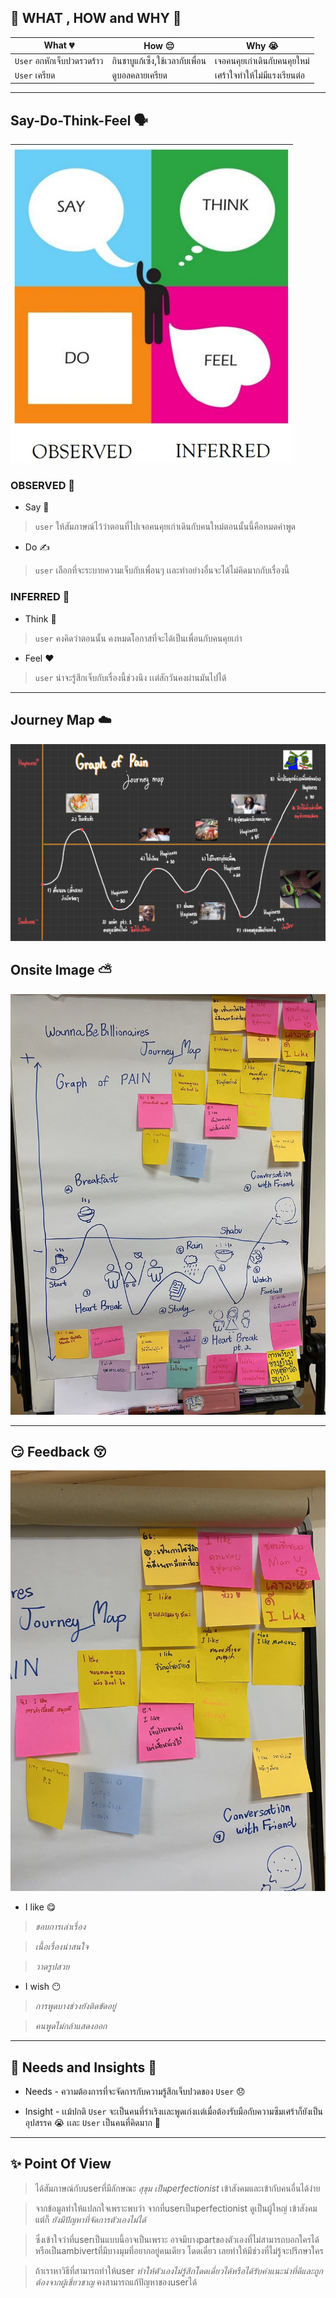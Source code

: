 
## 💭 WHAT , HOW and WHY 💭

| What 💔 | How 😔 | Why 😭|
| ------------- | ------------- | ------------- |
| `User` อกหักเจ็บปวดรวดร้าว | กินชาบูแก้เซ็ง,ใช้เวลากับเพื่อน | เจอคนคุยเก่าเดินกับคนคุยใหม่ |
| `User` เครียด | ดูบอลคลายเครียด | เศร้าใจทำให้ไม่มีแรงเรียนต่อ |

-------
## Say-Do-Think-Feel 🗣️
![thinkfeel](../Design%20Thinking/images/thinkfeel.jpeg)
### OBSERVED 👀
 * Say 💬
 > `user` ให้สัมภาษณ์ไว้ว่าตอนที่ไปเจอคนคุยเก่าเดินกับคนใหม่ตอนนั้นนี้คือหมดคำพูด
 * Do ✍️
 > `user` เลือกที่จะระบายความเจ็บกับเพื่อนๆ เเละทำอย่างอื่นจะได้ไม่คิดมากกับเรื่องนี้
### INFERRED 🤔
 * Think 💭
 > `user` คงคิดว่าตอนนั้น คงหมดโอกาสที่จะได้เป็นเพื่อนกับคนคุยเก่า
 * Feel ❤️
 > `user` น่าจะรู้สึกเจ็บกับเรื่องนี้ช่วงนึง เเต่สักวันคงผ่านมันไปได้
-------
## Journey Map ☁️

![Journey Mao](../Design%20Thinking/images/JourneyMap.jpg)

## Onsite Image ⛅
![Onsite](../Design%20Thinking/images/JourneyMap-onsite.jpg)

-------
## :smirk: Feedback :kissing_closed_eyes:

![Onsite](./images/Journeymap2.jpg)
* I like :yum:
> _ชอบการเล่าเรื่อง_

> _เนื้อเรื่องน่าสนใจ_

> _วาดรูปสวย_

* I wish :no_mouth:
> _การพูดบางช่วงยังติดขัดอยู่_

> _คนพูดไม่กล้าแสดงออก_
-------
## 🤯 Needs and Insights 👀

* Needs - ความต้องการที่จะจัดการกับความรู้สึกเจ็บปวดของ `User` 😞

* Insight - เเม้ปกติ `User` จะเป็นคนที่ร่าเริงเเละพูดเก่งเเต่เมื่อต้องรับมือกับความซึมเศร้าก็ยังเป็นอุปสรรค 😭 เเละ `User` เป็นคนที่คิดมาก 🧠
-------
## ✨ Point Of View 

>ได้สัมภาษณ์กับuserที่มีลักษณะ _สุขุม เป็นperfectionist_ เข้าสังคมและเข้ากับคนอื่นได้ง่าย 

>จากข้อมูลทำให้แปลกใจเพราะพบว่า จากที่userเป็นperfectionist ดูเป็นผู้ใหญ่ เข้าสังคมแต่ก็ _ยังมีปัญหาที่จัดการตัวเองไม่ได้_

>ซึ่งเข้าใจว่าที่userเป็นแบบนี้อาจเป็นเพราะ อาจมีบางpartของตัวเองที่ไม่สามารถบอกใครได้ หรือเป็นambivertที่มีบางมุมที่อยากอยู่คนเดียว โดดเดี่ยว เลยทำให้มีช่วงที่ไม่รู้จะปรึกษาใคร 

>ถ้าเราหาวิธีที่สามารถทำให้user _ทำให้ตัวเองไม่รู้สึกโดดเดี่ยวได้หรือได้รับคำแนะนำที่ดีและถูกต้องจากผู้เชี่ยวชาญ_ คงสามารถแก้ปัญหาของuserได้
